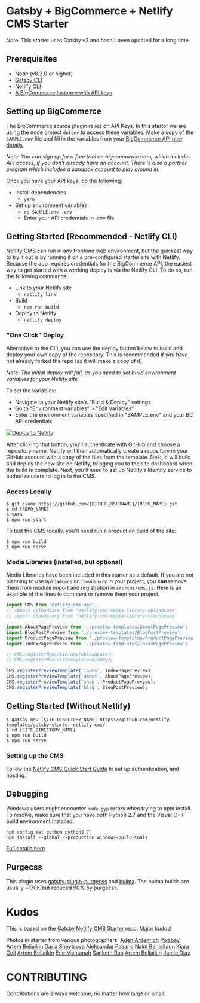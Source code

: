 # Gatsby + BigCommerce + Netlify CMS Starter

Note: This starter uses Gatsby v2 and hasn't been updated for a long time.

## Prerequisites

- Node (v8.2.0 or higher)
- [Gatsby CLI](https://www.gatsbyjs.org/docs/)
- [Netlify CLI](https://www.netlify.com/docs/cli/)
- [A BigCommerce Instance with API keys](https://developer.bigcommerce.com/api-docs)

## Setting up BigCommerce

The BigCommerce source plugin relies on API Keys. In this starter we are using the node project `dotenv` to access these variables. Make a copy of the `SAMPLE.env` file and fill in the variables from your [BigCommerce API user details](https://developer.bigcommerce.com/api-docs/getting-started/authentication#authentication_getting-api-credentials).

_Note: You can sign up for a free trial on bigcommerce.com, which includes API access, if you don't already have an account. There is also a partner program which includes a sandbox account to play around in._

Once you have your API keys, do the following:

- Install dependencies
  - `yarn`
- Set up environment variables
  - `cp SAMPLE.env .env`
  - Enter your API credentials in .env file

## Getting Started (Recommended - Netlify CLI)

Netlify CMS can run in any frontend web environment, but the quickest way to try it out is by running it on a pre-configured starter site with Netlify. Because the app requires credentials for the BigCommerce API, the easiest way to get started with a working deploy is via the Netlify CLI. To do so, run the following commands:

- Link to your Netlify site
  - `netlify link`
- Build
  - `npm run build`
- Deploy to Netlify
  - `netlify deploy`

### "One Click" Deploy

Alternative to the CLI, you can use the deploy button below to build and deploy your own copy of the repository. This is recommended if you have not already forked the repo (as it will make a copy of it).

_Note: The initial deploy will fail, as you need to set build environment variables for your Netlify site_

To set the variables:

- Navigate to your Netlify site's "Build & Deploy" settings
- Go to "Environment variables" > "Edit variables"
- Enter the environment variables specified in "SAMPLE.env" and your BC API credentials

<a href="https://app.netlify.com/start/deploy?repository=https://github.com/bigcommerce/gatsby-bigcommerce-netlify-cms-starter"><img src="https://www.netlify.com/img/deploy/button.svg" alt="Deploy to Netlify"></a>

After clicking that button, you’ll authenticate with GitHub and choose a repository name. Netlify will then automatically create a repository in your GitHub account with a copy of the files from the template. Next, it will build and deploy the new site on Netlify, bringing you to the site dashboard when the build is complete. Next, you’ll need to set up Netlify’s Identity service to authorize users to log in to the CMS.

### Access Locally

```
$ git clone https://github.com/[GITHUB_USERNAME]/[REPO_NAME].git
$ cd [REPO_NAME]
$ yarn
$ npm run start
```

To test the CMS locally, you'll need run a production build of the site:

```
$ npm run build
$ npm run serve
```

### Media Libraries (installed, but optional)

Media Libraries have been included in this starter as a default. If you are not planning to use `Uploadcare` or `Cloudinary` in your project, you **can** remove them from module import and registration in `src/cms/cms.js`. Here is an example of the lines to comment or remove them your project.

```javascript
import CMS from 'netlify-cms-app';
// import uploadcare from 'netlify-cms-media-library-uploadcare'
// import cloudinary from 'netlify-cms-media-library-cloudinary'

import AboutPagePreview from './preview-templates/AboutPagePreview';
import BlogPostPreview from './preview-templates/BlogPostPreview';
import ProductPagePreview from './preview-templates/ProductPagePreview';
import IndexPagePreview from './preview-templates/IndexPagePreview';

// CMS.registerMediaLibrary(uploadcare);
// CMS.registerMediaLibrary(cloudinary);

CMS.registerPreviewTemplate('index', IndexPagePreview);
CMS.registerPreviewTemplate('about', AboutPagePreview);
CMS.registerPreviewTemplate('shop', ProductPagePreview);
CMS.registerPreviewTemplate('blog', BlogPostPreview);
```

## Getting Started (Without Netlify)

```
$ gatsby new [SITE_DIRECTORY_NAME] https://github.com/netlify-templates/gatsby-starter-netlify-cms/
$ cd [SITE_DIRECTORY_NAME]
$ npm run build
$ npm run serve
```

### Setting up the CMS

Follow the [Netlify CMS Quick Start Guide](https://www.netlifycms.org/docs/quick-start/#authentication) to set up authentication, and hosting.

## Debugging

Windows users might encounter `node-gyp` errors when trying to npm install.
To resolve, make sure that you have both Python 2.7 and the Visual C++ build environment installed.

```
npm config set python python2.7
npm install --global --production windows-build-tools
```

[Full details here](https://www.npmjs.com/package/node-gyp 'NPM node-gyp page')

## Purgecss

This plugin uses [gatsby-plugin-purgecss](https://www.gatsbyjs.org/packages/gatsby-plugin-purgecss/) and [bulma](https://bulma.io/). The bulma builds are usually ~170K but reduced 90% by purgecss.

# Kudos

This is based on the [Gatsby Netlify CMS Starter](https://github.com/netlify-templates/gatsby-starter-netlify-cms) repo. Major kudos!

Photos in starter from various photographers:
[Aden Ardenrich](https://www.pexels.com/photo/bags-business-commerce-hanging-581344/?utm_content=attributionCopyText&utm_medium=referral&utm_source=pexels)
[Pixabay](https://www.pexels.com/photo/architecture-bar-blur-boutique-264570/?utm_content=attributionCopyText&utm_medium=referral&utm_source=pexels)
[Artem Beliaikin](https://www.pexels.com/photo/multi-colored-hunged-coats-2872879/?utm_content=attributionCopyText&utm_medium=referral&utm_source=pexels)
[Daria Shevtsova](https://www.pexels.com/photo/red-motor-scooter-parking-on-front-of-chez-michele-store-1070981/?utm_content=attributionCopyText&utm_medium=referral&utm_source=pexels)
[Aleksandar Pasaric](https://www.pexels.com/photo/people-walking-on-street-near-buildings-2339009/?utm_content=attributionCopyText&utm_medium=referral&utm_source=pexels)
[Naim Benjelloun](https://www.pexels.com/photo/photo-of-people-walking-in-marketplace-2610817/?utm_content=attributionCopyText&utm_medium=referral&utm_source=pexels)
[Kiara Coll](https://www.pexels.com/photo/close-up-photo-of-assorted-textiles-2928381/?utm_content=attributionCopyText&utm_medium=referral&utm_source=pexels)
[Artem Beliaikin](https://www.pexels.com/photo/white-and-black-floral-cap-sleeved-shirt-994523/?utm_content=attributionCopyText&utm_medium=referral&utm_source=pexels)
[Eric Montanah](https://www.pexels.com/photo/two-assorted-color-padded-chairs-near-side-table-1350789/?utm_content=attributionCopyText&utm_medium=referral&utm_source=pexels)
[Sanketh Rao](https://www.pexels.com/photo/assorted-commemorative-plates-716107/?utm_content=attributionCopyText&utm_medium=referral&utm_source=pexels)
[Artem Beliaikin](https://www.pexels.com/photo/photo-of-beaded-accessories-994515/?utm_content=attributionCopyText&utm_medium=referral&utm_source=pexels)
[Jamie Diaz](https://www.pexels.com/photo/cat-mascot-outdoors-2133243/?utm_content=attributionCopyText&utm_medium=referral&utm_source=pexels)

# CONTRIBUTING

Contributions are always welcome, no matter how large or small.
